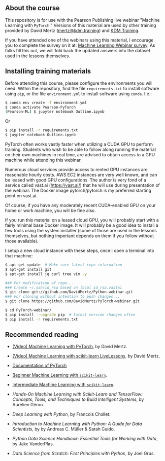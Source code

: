 ## About the course

This repository is for use with the Pearson Publishing live webinar "Machine
Learning with `PyTorch`."  Versions of this material are used by other training
provided by David Mertz (<mertz@kdm.training>) and [KDM
Training](http://kdm.training).

If you have attended one of the webinars using this material, I encourage you
to complete the survey on it at: [Machine Learning Webinar
survey](https://goo.gl/pghpzD).  As folks fill this out, we will fold back the
updated answers into the dataset used in the lessons themselves.

## Installing training materials

Before attending this course, please configure the environments you will need.
Within the repository, find the file `requirements.txt` to install software
using `pip`, or the file `environment.yml` to install software using `conda`.
I.e.:

```bash
$ conda env create -f environment.yml
$ conda activate Pearson-PyTorch
(Pearson-ML) $ jupyter notebook Outline.ipynb
```

Or

```bash
$ pip install -r requirements.txt
$ juypter notebook Outline.ipynb
```

PyTorch often works vastly faster when utilizing a CUDA GPU to perform
training.  Students who wish to be able to follow along running the material on
their own machines in real time, are advised to obtain access to a GPU machine
while attending this webinar.
 
Numerous cloud services provide access to rented GPU instances are reasonable
hourly costs.  AWS EC2 instances are very well known, and can be leased with
good GPU configurations.  The author is very fond of a service called vast.ai
(https://vast.ai/) that he will use during presentation of the webinar.  The
Docker image pytorch/pytorch is my preferred starting point on vast.ai.

Of course, if you have any moderately recent CUDA-enabled GPU on your home or
work machine, you will be fine also.

If you run this material on a leased cloud GPU, you will probably start with a
fairly minimal base Docker image.  It will probably be a good idea to install a
few tools using the system installer (some of those are used in the lessons
themselves, but nothing important depends on them if you follow without those
available).

I setup a new cloud instance with these steps, once I open a terminal into that
machine:

```bash
$ apt-get update  # Make sure latest repo information
$ apt-get install git
$ apt-get install jq curl tree vim -y

### For modification of repo...
### Create ~/.ssh/id_rsa based on local id_rsa.vastai
$ git clone git://github.com/DavidMertz/Python-webinar.git
### For cloning without intention to push changes...
$ git clone https://github.com/DavidMertz/PyTorch-webinar.git

$ cd PyTorch-webinar/
$ pip install --upgrade pip  # latest version changes often
$ pip install -r requirements.txt
```

## Recommended reading

* [(Video) Machine Learning with PyTorch](https://learning.oreilly.com/videos/machine-learning-with/9780135627105), by David Mertz.

* [(Video) Machine Learning with scikit-learn LiveLessons](https://www.oreilly.com/library/view/machine-learning-with/9780135474198/), by David Mertz.

* [Documentation of PyTorch](https://pytorch.org/docs/stable/index.html)

* [Beginner Machine Learning with `scikit-learn`](https://github.com/DavidMertz/ML-Live-Beginner).

* [Intermediate Machine Learning with `scikit-learn`](https://github.com/DavidMertz/ML-Live-Intermediate).

* _Hands-On Machine Learning with Scikit-Learn and TensorFlow: Concepts, Tools, and Techniques to Build Intelligent Systems_, by Aurélien Géron.

* _Deep Learning with Python_, by Francois Chollet.

* _Introduction to Machine Learning with Python: A Guide for Data Scientists_, by by Andreas C. Müller & Sarah Guido.

* _Python Data Science Handbook: Essential Tools for Working with Data_, by Jake VanderPlas.

* _Data Science from Scratch: First Principles with Python_, by Joel Grus.

